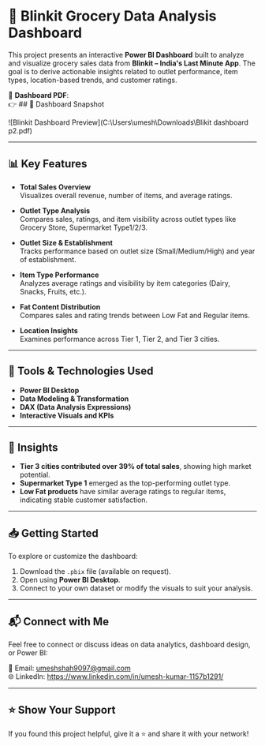 # 🛒 Blinkit Grocery Data Analysis Dashboard

This project presents an interactive **Power BI Dashboard** built to analyze and visualize grocery sales data from **Blinkit – India's Last Minute App**. The goal is to derive actionable insights related to outlet performance, item types, location-based trends, and customer ratings.

📂 **Dashboard PDF**:  
👉 ## 📸 Dashboard Snapshot

  ![Blinkit Dashboard Preview](C:\Users\umesh\Downloads\Blikit dashboard p2.pdf)


---

## 📊 Key Features

- **Total Sales Overview**  
  Visualizes overall revenue, number of items, and average ratings.

- **Outlet Type Analysis**  
  Compares sales, ratings, and item visibility across outlet types like Grocery Store, Supermarket Type1/2/3.

- **Outlet Size & Establishment**  
  Tracks performance based on outlet size (Small/Medium/High) and year of establishment.

- **Item Type Performance**  
  Analyzes average ratings and visibility by item categories (Dairy, Snacks, Fruits, etc.).

- **Fat Content Distribution**  
  Compares sales and rating trends between Low Fat and Regular items.

- **Location Insights**  
  Examines performance across Tier 1, Tier 2, and Tier 3 cities.

---

## 🧰 Tools & Technologies Used

- **Power BI Desktop**  
- **Data Modeling & Transformation**  
- **DAX (Data Analysis Expressions)**  
- **Interactive Visuals and KPIs**

---

## 📌 Insights

- **Tier 3 cities contributed over 39% of total sales**, showing high market potential.  
- **Supermarket Type 1** emerged as the top-performing outlet type.  
- **Low Fat products** have similar average ratings to regular items, indicating stable customer satisfaction.

---

## 📥 Getting Started

To explore or customize the dashboard:

1. Download the `.pbix` file (available on request).
2. Open using **Power BI Desktop**.
3. Connect to your own dataset or modify the visuals to suit your analysis.

---

## 📬 Connect with Me

Feel free to connect or discuss ideas on data analytics, dashboard design, or Power BI:

📧 Email: umeshshah9097@gmail.com  
🌐 LinkedIn: https://www.linkedin.com/in/umesh-kumar-1157b1291/

---

## ⭐️ Show Your Support

If you found this project helpful, give it a ⭐ and share it with your network!

